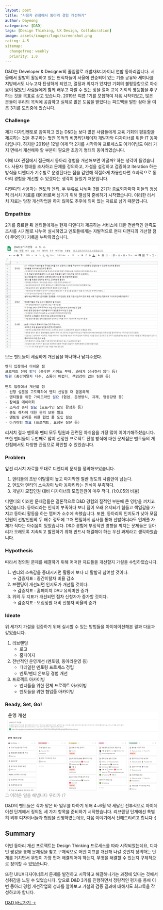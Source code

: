 ```yaml
---
layout: post
title: "사용자 관점에서 동아리 경험 개선하기"
author: Dayeong
categories: [D&D]
tags: [Design Thinking, UX Design, Collaboration]
image: assets/images/logo/screenshot.png
rating: 4.5
sitemap:
  changefreq: weekly
  priority: 1.0
---
```


D&D는 Developer & Designer의 줄임말로 개발자&디자이너 연합 동아리입니다. 서울에서 활발히 활동하고 있는 현직자들이 서울에 편중되어 있는 기술 공유와 세미나를 지방에서도 나누고자 탄생하게 되었고, 열정과 의지가 있지만 기회의 불평등함으로 아쉬움이 많았던 사람들에게 함께 배우고 자랄 수 있는 장을 열어 교육 기회의 평등함을 추구하는 것을 목표로 삼고 있습니다. 2019년 여름 1기를 모집하여 처음 시작되었고, 많은 분들이 우리의 목적에 공감하고 실제로 많은 도움을 받았다는 피드백을 발판 삼아 올 여름 3기를 모집중에 있습니다.

### Challenge

제가 디자인멘토로 참여하고 있는 D&D는 보다 많은 사람들에게 교육 기회의 평등함을 제공하는 것을 추구하는 멋진 목적의 비영리단체이자 개발자와 디자이너를 위한 IT 동아리입니다. 하지만 2019년 12월 이제 막 2기를 시작하여 프로세스도 아카이빙도 여러 가지 면에서 개선해야 할 부분이 필요한 초창기 형태의 동아리였습니다.

이에 UX 관점에서 접근해서 동아리 경험을 개선해보면 어떨까? 하는 생각이 들었습니다. 사용자 행태를 조사하고 문제를 정의하고, 가설을 설정하고 검증하고 Iteration 하는 방식을 디앤디가 기수별로 운영된다는 점을 감안해 적절하게 차용한다면 효과적으로 동아리 경험을 개선할 수 있겠다는 생각이 들었기 때문입니다.

디앤디의 사용자는 멘토와 멘티, 두 부류로 나뉘며 3월 2기가 종료되자마자 이들의 정성적 리서치 자료를 데이터로써 남기기 위해 열심히 준비하기 시작했습니다. 이러한 리서치 자료는 당장 개선작업을 하지 않아도 추후에 의미 있는 자료로 남기 때문입니다.

### Empathize

2기를 종료한 뒤 멘티들에게는 현재 디앤디가 제공하는 서비스에 대한 전반적인 만족도 조사를 시기별로 나누어 실시하였고 멘토들에게는 자발적으로 현재 디앤디의 개선할 점이 무엇인지 기록을 부탁하였습니다.

![Empathize](/assets/images/about/1.png)

모든 멘토들이 세심하게 개선점을 하나하나 남겨주셨다.

```javascript
멘티 입장에서 아쉬운 점
프로젝트 진행 방식 (중후반 가이드 부재, 과제가 상세하지 않다 등)
팀원 (중간이탈자 다수, 소통이 어렵다, 책임감이 없는 팀원 등)

멘토 입장에서 개선할 점
- 신청 설문을 고도화하여 멘티 선발을 더 꼼꼼하게
- 멘티들을 위한 가이드라인 필요 (협업, 운영방식, 과제, 행동강령 등)
- 참여율 데이터화
- 소속감 증대 필요 (오프라인 모임 활성화 등)
- 중도 하차에 대한 관리 보완 필요
- 멘토링 관리를 위한 협업 툴 도입 필요
- 아카이빙 필요 (프로젝트, 요청된 질문 등)
```

리서치 결과 멘토와 멘티 모두 팀원과 관련된 아쉬움을 가장 많이 이야기해주셨습니다. 또한 멘티들이 두번째로 많이 선정한 프로젝트 진행 방식에 대한 문제점은 멘토들의 개선점에서도 다양한 관점으로 확인할 수 있었습니다.

### Problem

앞선 리서치 자료를 토대로 디앤디의 문제를 정의해보았습니다.

1. 멘티들의 초반 이탈률이 높고 마지막엔 절반 정도의 사람만이 남는다.
2. 멘토와 멘티의 소속감이 낮아 동아리라는 인식이 부족하다.
3. 개발자 모집인원 대비 디자이너의 모집인원이 매우 적다. (1:0.05의 비율)

디앤디의 이러한 문제점들은 결론적으로 D&D 경험의 질적인 부분에 큰 영향을 끼치고 있었습니다. 동아리라는 인식이 부족하다 보니 팀이 오래 유지되기 힘들고 책임감을 가지고 동아리 활동을 하는 멤버가 소수에 속했습니다. 또한, 동아리의 인지도가 낮아 모집인원이 선발인원의 두 배수 정도에 그쳐 면밀하게 심사를 통해 선발하더라도 인재풀 자체가 적다는 아쉬움이 있었습니다. D&D 경험에 부정적인 영향을 끼치는 문제들은 동아리가 오래도록 지속되고 발전하기 위해 반드시 해결해야 하는 우선 과제라고 생각하였습니다.

### Hypothesis

따라서 정의된 문제를 해결하기 위해 어떠한 지표들을 개선할지 가설을 수립하였습니다.

1. 멘티의 소속감을 증대시키면 활동에 보다 더 활발히 참여할 것이다.  
   → 검증지표 : 중간이탈자 비율 감소
2. 브랜딩이 개선되면 인지도가 개선될 것이다.  
   → 검증지표 : 홈페이지 DAU 유의미한 증가
3. 위의 두 지표가 개선되면 점차 신청자가 증가할 것이다.  
   → 검증지표 : 모집정원 대비 신청자 비율의 증가

### Ideate

위 세가지 가설을 검증하기 위해 실시할 수 있는 방법들을 아이데이션해본 결과 다음과 같았습니다.

1. 리브랜딩
   - 로고
   - 홈페이지
2. 전반적인 운영개선 (멘토링, 동아리운영 등)
   - 디테일한 멘토링 프로세스 정립
   - 멘토/멘티 온보딩 경험 개선
3. 프로젝트 아카이빙
   - 멘티들을 위한 전체 프로젝트 아카이빙
   - 멘토들을 위한 협업툴 아카이빙

### Ready, Set, Go!

![ReadyGo](/assets/images/about/2.png)
<span style="color:#949390">그 어려운 일을 해냅니다 우리가 (?</span>

D&D의 멘토들은 각자 맡은 바 임무를 다하기 위해 4~6월 약 세달간 전투적으로 아이데이션 단계에서 정의된 세 가지 항목을 준비하기 시작했습니다. 리브랜딩 단계에선 특별히 외부 디자이너들과 협업을 진행하였는데요, 다음 이야기에서 전해드리려고 합니다 :)

## Summary

이번 동아리 개선 프로젝트는 Design Thinking 프로세스를 따라 시작되었는데요, 디자인 씽킹을 통해 문제점을 찾고 구체적으로 어떤 지표를 개선해 나갈 것인지 정의하는 단계를 거치면서 무엇이 가장 먼저 해결되어야 하는지, 무엇을 해결할 수 있는지 구체적으로 정의할 수 있었습니다.

또한 UIUX디자이너로서 문제를 발견하고 시작하고 해결해나가는 과정에 있다는 것에서 성취감을 느낄 수 있었습니다. 앞으로 D&D 3기를 진행하면서 정량적인 평가를 통해 이번 동아리 경험 개선작업의 성과를 알아보고 가설의 검증 결과에 대해서도 회고록을 작성하고자 합니다.

<a target="_blank" href="https://dnd.ac/" class="btn btn-dark"> D&D 바로가기 &rarr;</a>
